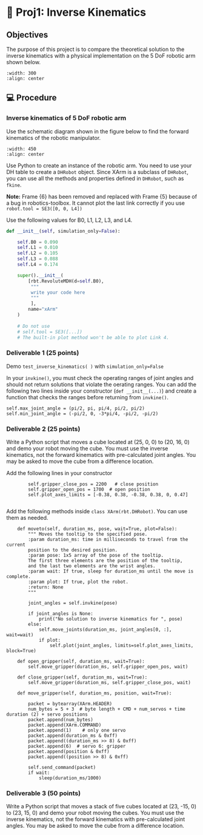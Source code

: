 # 🔬 Proj1: Inverse Kinematics


## Objectives
The purpose of this project is to compare the theoretical solution to the inverse kinematics with a physical implementation on the 5 DoF robotic arm shown below.  

```{image} ./figures/xArm.jpg
:width: 300
:align: center
```

## 💻 Procedure

### Inverse kinematics of 5 DoF robotic arm

Use the schematic diagram shown in the figure below to find the forward kinematics of the robotic manipulator. 

```{image} ./figures/xArm.png
:width: 450
:align: center
```

Use Python to create an instance of the robotic arm. You need to use your DH table to create a `DHRobot` object.  Since XArm is a subclass of `DHRobot`, you can use all the methods and properties defined in `DHRobot`, such as `fkine`.   

**Note:** Frame {6} has been removed and replaced with Frame {5} because of a bug in robotics-toolbox.  It cannot plot the last link correctly if you use `robot.tool = SE3([0, 0, L4])`

Use the following values for B0, L1, L2, L3, and L4. 

```Python
def __init__(self, simulation_only=False):

    self.B0 = 0.090
    self.L1 = 0.010
    self.L2 = 0.105
    self.L3 = 0.088
    self.L4 = 0.174

    super().__init__(
        [rbt.RevoluteMDH(d=self.B0),
         """
         write your code here
         """
         ],
        name="xArm"
    )
    
    # Do not use 
    # self.tool = SE3([...]) 
    # The built-in plot method won't be able to plot Link 4.
```



### Deliverable 1 (25 points)

Demo `test_inverse_kinematics( )` with `simulation_only=False`

In your `invkine()`, you must check the operating ranges of joint angles and should not return solutions that violate the oerating ranges. You can add the following two lines inside your constructor (`def __init__(...)`) and create a function that checks the ranges before returning from `invkine()`.

``` 
self.max_joint_angle = (pi/2, pi, pi/4, pi/2, pi/2)
self.min_joint_angle = (-pi/2, 0, -3*pi/4, -pi/2, -pi/2)
```


### Deliverable 2 (25 points)

Write a Python script that moves a cube located at (25, 0, 0) to (20, 16, 0) and demo your robot moving the cube.  You must use the inverse kinematics, not the forward kinematics with pre-calculated joint angles.  You may be asked to move the cube from a difference location. 

Add the following lines in your constructor
```
        self.gripper_close_pos = 2200   # close position
        self.gripper_open_pos = 1700  # open position
        self.plot_axes_limits = [-0.38, 0.38, -0.38, 0.38, 0, 0.47]
        
```

Add the following methods inside `class XArm(rbt.DHRobot)`.  You can use them as needed.  

```
    def moveto(self, duration_ms, pose, wait=True, plot=False):
        """ Moves the tooltip to the specified pose.
        :param duration_ms: time in milliseconds to travel from the current
        position to the desired position.
        :param pose: 1x5 array of the pose of the tooltip.
        The first three elements are the position of the tooltip,
        and the last two elements are the wrist angles.
        :param wait: If true, sleep for duration_ms until the move is complete.
        :param plot: If true, plot the robot.
        :return: None
        """

        joint_angles = self.invkine(pose)

        if joint_angles is None:
            print("No solution to inverse kinematics for ", pose)
        else:
            self.move_joints(duration_ms, joint_angles[0, :], wait=wait)
            if plot:
                self.plot(joint_angles, limits=self.plot_axes_limits, block=True)

    def open_gripper(self, duration_ms, wait=True):
        self.move_gripper(duration_ms, self.gripper_open_pos, wait)

    def close_gripper(self, duration_ms, wait=True):
        self.move_gripper(duration_ms, self.gripper_close_pos, wait)

    def move_gripper(self, duration_ms, position, wait=True):

        packet = bytearray(XArm.HEADER)
        num_bytes = 5 + 3  # byte length + CMD + num_servos + time duration (2) + servo positions
        packet.append(num_bytes)
        packet.append(XArm.COMMAND)
        packet.append(1)    # only one servo
        packet.append(duration_ms & 0xff)
        packet.append((duration_ms >> 8) & 0xff)
        packet.append(6)  # servo 6: gripper
        packet.append(position & 0xff)
        packet.append((position >> 8) & 0xff)

        self.send_command(packet)
        if wait:
            sleep(duration_ms/1000)
```

### Deliverable 3 (50 points)

Write a Python script that moves a stack of five cubes located at (23, -15, 0) to (23, 15, 0) and demo your robot moving the cubes.  You must use the inverse kinematics, not the forward kinematics with pre-calculated joint angles.  You may be asked to move the cube from a difference location. 